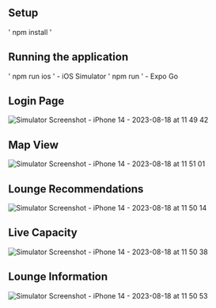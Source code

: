 ## Setup

' npm install ' 

## Running the application

' npm run ios ' - iOS Simulator
' npm run '     - Expo Go

## Login Page
![Simulator Screenshot - iPhone 14 - 2023-08-18 at 11 49 42](https://github.com/angusleung0724/CXperience/assets/86761921/eb0b6499-a6af-440e-8beb-e09f0cdce0a5)

## Map View
![Simulator Screenshot - iPhone 14 - 2023-08-18 at 11 51 01](https://github.com/angusleung0724/CXperience/assets/86761921/4b4fe3b2-0734-431e-9592-dc6d255af9b0)


## Lounge Recommendations
![Simulator Screenshot - iPhone 14 - 2023-08-18 at 11 50 14](https://github.com/angusleung0724/CXperience/assets/86761921/03d52ee5-5de1-4711-b518-df1912119c88)


## Live Capacity
![Simulator Screenshot - iPhone 14 - 2023-08-18 at 11 50 38](https://github.com/angusleung0724/CXperience/assets/86761921/2bc1c6b4-ce6f-44a4-a71f-bf99dd1a1371)


## Lounge Information
![Simulator Screenshot - iPhone 14 - 2023-08-18 at 11 50 53](https://github.com/angusleung0724/CXperience/assets/86761921/3c5bbd73-9307-41c1-98be-688c28d3de6c)

